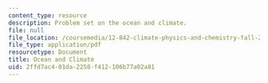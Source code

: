 ```yaml
---
content_type: resource
description: Problem set on the ocean and climate.
file: null
file_location: /coursemedia/12-842-climate-physics-and-chemistry-fall-2008/2ffd7ac401da2258f412106b77a02a81_hw3.pdf
file_type: application/pdf
resourcetype: Document
title: Ocean and Climate
uid: 2ffd7ac4-01da-2258-f412-106b77a02a81
---
```

